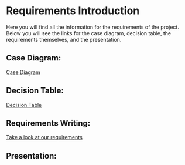 # Requirements Introduction #

Here you will find all the information for the requirements of the project. Below you will see the links for the case diagram, decision table, the requirements themselves, and the presentation.

 ## **Case Diagram**: 
[Case Diagram](https://github.com/brodeymc/Team10Project/blob/main/Use_Case_Diagram.png)
## **Decision Table**:
[Decision Table](https://github.com/brodeymc/Team10Project/blob/main/Decision_Table.png)
## **Requirements Writing**:
[Take a look at our requirements](https://github.com/brodeymc/Team10Project/blob/main/Requirements_Writeup.md)

## **Presentation**:
